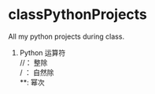 <!--
 * @Description: classPythonProjects
 * @Author: Jkonel
 * @Date: 2020-06-10 14:11:59
 * @LastEditors: jkonel
 * @LastEditTime: 2020-06-10 14:25:02
--> 

# classPythonProjects
All my python projects during class.  
1. Python 运算符  
    //： 整除  
    / ： 自然除  
    **:  幂次
    
    

